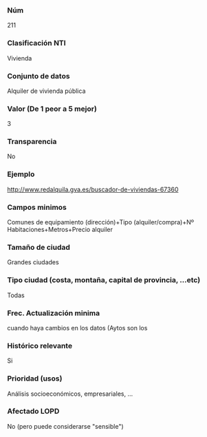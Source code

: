 ### Núm
211
### Clasificación NTI
Vivienda
### Conjunto de datos
Alquiler de vivienda pública
### Valor (De 1 peor a 5 mejor)
3
### Transparencia
No
### Ejemplo
http://www.redalquila.gva.es/buscador-de-viviendas-67360
### Campos minimos
Comunes de equipamiento (dirección)+Tipo (alquiler/compra)+Nº Habitaciones+Metros+Precio alquiler
### Tamaño de ciudad
Grandes ciudades
### Tipo ciudad (costa, montaña, capital de provincia, …etc)
Todas
### Frec. Actualización minima
cuando haya cambios en los datos (Aytos son los
### Histórico relevante
Si
### Prioridad (usos)
Análisis socioeconómicos, empresariales, …
### Afectado LOPD
No (pero puede considerarse "sensible")
